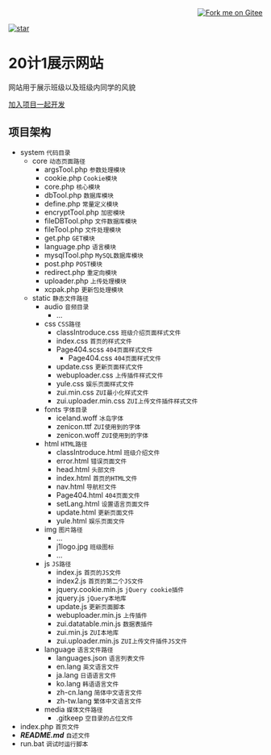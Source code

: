 <div align='right'><a href='https://gitee.com/schlibra/website_20j1'><img src='https://gitee.com/schlibra/website_20j1/widgets/widget_1.svg?color=c71d23' alt='Fork me on Gitee'></img></a></div>

[![star](https://gitee.com/schlibra/website_20j1/badge/star.svg?theme=white)](https://gitee.com/schlibra/website_20j1/stargazers)


# 20计1展示网站

网站用于展示班级以及班级内同学的风貌

[加入项目一起开发](https://gitee.com/schlibra/website_20j1/invite_link?invite=1d9215b7dfd9f7d81c484724b06f676a69bfe20df1a12785b7993663152babc5ebee344d1daf1f9c2f846e2b589479b3)


## 项目架构
* system `代码目录`
    - core `动态页面路径`
        - argsTool.php `参数处理模块`
        - cookie.php `Cookie模块`
        - core.php `核心模块`
        - dbTool.php `数据库模块`
        - define.php `常量定义模块`
        - encryptTool.php `加密模块`
        - fileDBTool.php `文件数据库模块`
        - fileTool.php `文件处理模块`
        - get.php `GET模块`
        - language.php `语言模块`
        - mysqlTool.php `MySQL数据库模块`
        - post.php `POST模块`
        - redirect.php `重定向模块`
        - uploader.php `上传处理模块`
        - xcpak.php `更新包处理模块`
    - static `静态文件路径`
        - audio `音频目录`
            - ...
        - css `CSS路径`
            - classIntroduce.css `班级介绍页面样式文件`
            - index.css `首页的样式文件`
            - Page404.scss `404页面样式文件`
              - Page404.css `404页面样式文件`
            - update.css `更新页面样式文件`
            - webuploader.css `上传插件样式文件`
            - yule.css `娱乐页面样式文件`
            - zui.min.css `ZUI最小化样式文件`
            - zui.uploader.min.css `ZUI上传文件插件样式文件`
        - fonts `字体目录`
            - iceland.woff `冰岛字体`
            - zenicon.ttf `ZUI使用到的字体`
            - zenicon.woff `ZUI使用到的字体`
        - html `HTML路径`
            - classIntroduce.html `班级介绍文件`
            - error.html `错误页面文件`
            - head.html `头部文件`
            - index.html `首页的HTML文件`
            - nav.html `导航栏文件`
            - Page404.html `404页面文件`
            - setLang.html `设置语言页面文件`
            - update.html `更新页面文件`
            - yule.html `娱乐页面文件`
        - img `图片路径`
            - ...
            - j1logo.jpg `班级图标`
            - ...
        - js `JS路径`
            - index.js `首页的JS文件`
            - index2.js `首页的第二个JS文件`
            - jquery.cookie.min.js `jQuery cookie插件`
            - jquery.js `jQuery本地库`
            - update.js `更新页面脚本`
            - webuploader.min.js `上传插件`
            - zui.datatable.min.js `数据表插件`
            - zui.min.js `ZUI本地库`
            - zui.uploader.min.js `ZUI上传文件插件JS文件`
        - language `语言文件路径`
            - languages.json `语言列表文件`
            - en.lang `英文语言文件`
            - ja.lang `日语语言文件`
            - ko.lang `韩语语言文件`
            - zh-cn.lang `简体中文语言文件`
            - zh-tw.lang `繁体中文语言文件`
        - media `媒体文件路径`
            - .gitkeep  `空目录的占位文件`
* index.php `首页文件`
* ***README.md*** `自述文件`
* run.bat `调试时运行脚本`
